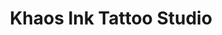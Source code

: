 ---
title: "Khaos Ink Tattoo Studio"
url: /gloucester-point/khaos-ink-tattoo-studio/
shop: tattoo
---